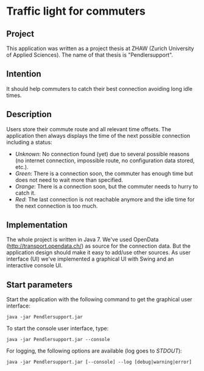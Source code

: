 # Traffic light for commuters

## Project
This application was written as a project thesis at ZHAW (Zurich University of Applied Sciences). The name of that thesis is "Pendlersupport".

## Intention
It should help commuters to catch their best connection avoiding long idle times.

## Description
Users store their commute route and all relevant time offsets. The application then always displays the time of the next possible connection including a status:

 - *Unknown*: No connection found (yet) due to several possible reasons (no internet connection, impossible route, no configuration data stored, etc.).
 - *Green*: There is a connection soon, the commuter has enough time but does not need to wait more than specified.
 - *Orange*: There is a connection soon, but the commuter needs to hurry to catch it.
 - *Red*: The last connection is not reachable anymore and the idle time for the next connection is too much.
 
## Implementation
The whole project is written in Java 7. We've used OpenData (http://transport.opendata.ch/) as source for the connection data. But the application design should make it easy to add/use other sources. As user interface (UI) we've implemented a graphical UI with Swing and an interactive console UI.

## Start parameters
Start the application with the following command to get the graphical user interface:

  `java -jar Pendlersupport.jar`

To start the console user interface, type:

  `java -jar Pendlersupport.jar --console`

For logging, the following options are available (log goes to *STDOUT*):

  `java -jar Pendlersupport.jar [--console] --log [debug|warning|error]`
